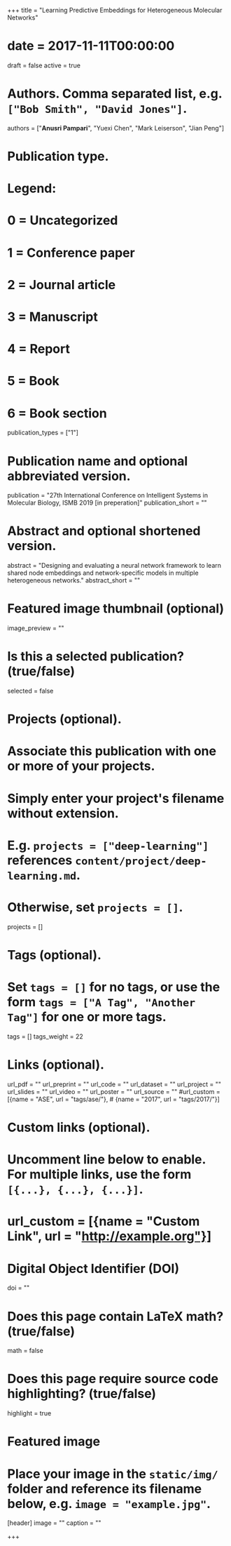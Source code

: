+++
title = "Learning Predictive Embeddings for  Heterogeneous Molecular Networks"
# date = 2017-11-11T00:00:00
draft = false
active = true

# Authors. Comma separated list, e.g. `["Bob Smith", "David Jones"]`.
authors = ["**Anusri Pampari**", "Yuexi Chen", "Mark Leiserson", "Jian Peng"]


# Publication type.
# Legend:
# 0 = Uncategorized
# 1 = Conference paper
# 2 = Journal article
# 3 = Manuscript
# 4 = Report
# 5 = Book
# 6 = Book section
publication_types = ["1"]

# Publication name and optional abbreviated version.
publication = "27th International Conference on Intelligent Systems in Molecular Biology, ISMB 2019 [in preperation]"
publication_short = ""

# Abstract and optional shortened version.
abstract = "Designing and evaluating a neural network framework to learn shared node embeddings and network-specific models in multiple heterogeneous networks."
abstract_short = ""

# Featured image thumbnail (optional)
image_preview = ""

# Is this a selected publication? (true/false)
selected = false

# Projects (optional).
#   Associate this publication with one or more of your projects.
#   Simply enter your project's filename without extension.
#   E.g. `projects = ["deep-learning"]` references `content/project/deep-learning.md`.
#   Otherwise, set `projects = []`.
projects = []

# Tags (optional).
#   Set `tags = []` for no tags, or use the form `tags = ["A Tag", "Another Tag"]` for one or more tags.
tags = []
tags_weight = 22


# Links (optional).
url_pdf = ""
url_preprint = ""
url_code = ""
url_dataset = ""
url_project = ""
url_slides = ""
url_video = ""
url_poster = ""
url_source = ""
#url_custom = [{name = "ASE", url = "tags/ase/"},
         #    {name = "2017", url = "tags/2017/"}]


# Custom links (optional).
#   Uncomment line below to enable. For multiple links, use the form `[{...}, {...}, {...}]`.
# url_custom = [{name = "Custom Link", url = "http://example.org"}]

# Digital Object Identifier (DOI)
doi = ""

# Does this page contain LaTeX math? (true/false)
math = false

# Does this page require source code highlighting? (true/false)
highlight = true

# Featured image
# Place your image in the `static/img/` folder and reference its filename below, e.g. `image = "example.jpg"`.
[header]
image = ""
caption = ""

+++


